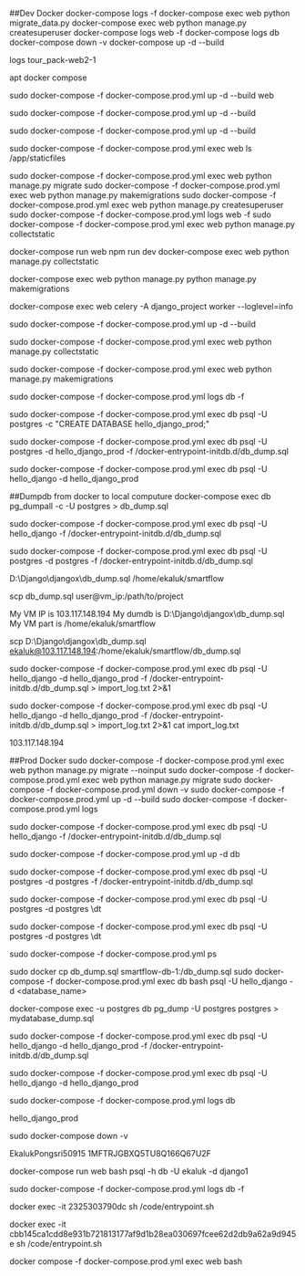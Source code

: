 ##Dev Docker
docker-compose logs -f
docker-compose exec web python migrate_data.py
docker-compose exec web python manage.py createsuperuser
docker-compose logs web -f
docker-compose logs db
docker-compose down -v
docker-compose up -d --build


logs tour_pack-web2-1

apt docker compose


sudo docker-compose -f docker-compose.prod.yml up -d --build web

sudo docker-compose -f docker-compose.prod.yml up -d --build


sudo docker-compose -f docker-compose.prod.yml up -d --build



sudo docker-compose -f docker-compose.prod.yml exec web ls /app/staticfiles


sudo docker-compose -f docker-compose.prod.yml exec web python manage.py migrate
sudo docker-compose -f docker-compose.prod.yml exec web  python manage.py makemigrations
sudo docker-compose -f docker-compose.prod.yml exec web  python manage.py createsuperuser
sudo docker-compose -f docker-compose.prod.yml logs web -f
sudo docker-compose -f docker-compose.prod.yml exec web  python manage.py collectstatic

docker-compose run web npm run dev
docker-compose exec web  python manage.py collectstatic

docker-compose exec web python manage.py python manage.py makemigrations

docker-compose exec web celery -A django_project worker --loglevel=info


sudo docker-compose -f docker-compose.prod.yml up -d --build



sudo docker-compose -f docker-compose.prod.yml exec web  python manage.py collectstatic

sudo docker-compose -f docker-compose.prod.yml exec web python manage.py makemigrations


sudo docker-compose -f docker-compose.prod.yml logs db -f


sudo docker-compose -f docker-compose.prod.yml exec db psql -U postgres -c "CREATE DATABASE hello_django_prod;"

sudo docker-compose -f docker-compose.prod.yml exec db psql -U postgres -d hello_django_prod -f /docker-entrypoint-initdb.d/db_dump.sql

sudo docker-compose -f docker-compose.prod.yml exec db psql -U  hello_django -d hello_django_prod



##Dumpdb from docker to local computure
docker-compose exec db pg_dumpall -c -U postgres > db_dump.sql

sudo docker-compose -f docker-compose.prod.yml exec db psql -U hello_django -f /docker-entrypoint-initdb.d/db_dump.sql

sudo docker-compose -f docker-compose.prod.yml exec db psql -U postgres -d postgres -f /docker-entrypoint-initdb.d/db_dump.sql


D:\Django\djangox\db_dump.sql   /home/ekaluk/smartflow

scp db_dump.sql user@vm_ip:/path/to/project


My VM IP is 103.117.148.194
My dumdb is D:\Django\djangox\db_dump.sql
My VM part is /home/ekaluk/smartflow

scp D:\Django\djangox\db_dump.sql ekaluk@103.117.148.194:/home/ekaluk/smartflow/db_dump.sql


sudo docker-compose -f docker-compose.prod.yml exec db psql -U hello_django -d hello_django_prod -f /docker-entrypoint-initdb.d/db_dump.sql > import_log.txt 2>&1

sudo docker-compose -f docker-compose.prod.yml exec db psql -U hello_django  -d hello_django_prod -f /docker-entrypoint-initdb.d/db_dump.sql > import_log.txt 2>&1 cat import_log.txt

103.117.148.194

##Prod Docker
sudo docker-compose -f docker-compose.prod.yml exec web python manage.py migrate --noinput
sudo docker-compose -f docker-compose.prod.yml exec web python manage.py migrate
sudo docker-compose -f docker-compose.prod.yml down -v
sudo docker-compose -f docker-compose.prod.yml up -d --build
sudo docker-compose -f docker-compose.prod.yml logs

sudo docker-compose -f docker-compose.prod.yml exec db psql -U hello_django -f /docker-entrypoint-initdb.d/db_dump.sql



sudo docker-compose -f docker-compose.prod.yml up -d db


sudo docker-compose -f docker-compose.prod.yml exec db psql -U postgres -d postgres -f /docker-entrypoint-initdb.d/db_dump.sql

sudo docker-compose -f docker-compose.prod.yml exec db psql -U postgres -d postgres \dt

sudo docker-compose -f docker-compose.prod.yml exec db psql -U postgres -d postgres
\dt



sudo docker-compose -f docker-compose.prod.yml ps

sudo docker cp db_dump.sql smartflow-db-1:/db_dump.sql
sudo docker-compose -f docker-compose.prod.yml exec db bash
psql -U hello_django -d <database_name>


docker-compose exec -u postgres db pg_dump -U postgres postgres > mydatabase_dump.sql



 sudo docker-compose -f docker-compose.prod.yml exec db psql -U hello_django -d hello_django_prod -f /docker-entrypoint-initdb.d/db_dump.sql



sudo docker-compose -f docker-compose.prod.yml exec db psql -U hello_django -d hello_django_prod

sudo docker-compose -f docker-compose.prod.yml logs db

hello_django_prod



sudo docker-compose down -v


EkalukPongsri50915
1MFTRJGBXQ5TU8Q166Q67U2F

docker-compose run web bash psql -h db -U ekaluk -d django1


sudo docker-compose -f docker-compose.prod.yml logs db -f

docker exec -it 2325303790dc sh /code/entrypoint.sh


docker exec -it cbb145ca1cdd8e931b721813177af9d1b28ea030697fcee62d2db9a62a9d945e sh /code/entrypoint.sh


docker compose -f docker-compose.prod.yml exec web bash